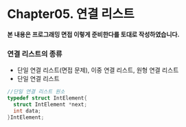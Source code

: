 # Chapter05. 연결 리스트

**본 내용은 프로그래밍 면접 이렇게 준비한다를 토대로 작성하였습니다.**



### 연결 리스트의 종류
* 단일 연결 리스트(면접 문제), 이중 연결 리스트, 원형 연결 리스트
* 단일 연결 리스트
  
```C
//단일 연결 리스트 원소
typedef struct IntElement{
  struct IntElement *next;
  int data;
}IntElement;

```
